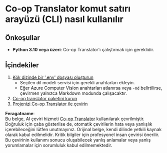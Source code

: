 <!--
CO_OP_TRANSLATOR_METADATA:
{
  "original_hash": "c64ba65e091e5d87385490fa63a8f574",
  "translation_date": "2025-06-12T12:35:10+00:00",
  "source_file": "getting_started/command-line-guide/command-line-guide.md",
  "language_code": "tr"
}
-->
# Co-op Translator komut satırı arayüzü (CLI) nasıl kullanılır

## Önkoşullar

- **Python 3.10 veya üzeri**: Co-op Translator'ı çalıştırmak için gereklidir.

## İçindekiler

1. [Kök dizinde bir '.env' dosyası oluşturun](./create-env-file.md)
   - Seçilen dil modeli servisi için gerekli anahtarları ekleyin.
   - Eğer Azure Computer Vision anahtarları atlanırsa veya `-md` belirtilirse, çevirmen yalnızca Markdown modunda çalışacaktır.
1. [Co-op translator paketini kurun](./install-package.md)
1. [Projenizi Co-op Translator ile çevirin](./translator-your-project.md)

**Feragatname**:  
Bu belge, AI çeviri hizmeti [Co-op Translator](https://github.com/Azure/co-op-translator) kullanılarak çevrilmiştir. Doğruluk için çaba gösterilse de, otomatik çevirilerin hata veya yanlışlık içerebileceğini lütfen unutmayınız. Orijinal belge, kendi dilinde yetkili kaynak olarak kabul edilmelidir. Kritik bilgiler için profesyonel insan çevirisi önerilir. Bu çevirinin kullanımı sonucu oluşabilecek yanlış anlamalar veya yanlış yorumlamalar için sorumluluk kabul edilmemektedir.